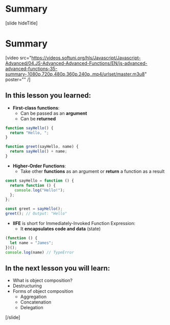 # Summary

[slide hideTitle]

# Summary

[video src="https://videos.softuni.org/hls/Javascript/Javascript-Advanced/04.JS-Advanced-Advanced-Functions/EN/js-advanced-advanced-functions-35-summary-,1080p,720p,480p,360p,240p,.mp4/urlset/master.m3u8" poster="" /]

## In this lesson you learned:

- **First-class functions**:
  - Can be passed as an **argument**
  - Can be **returned**

```js
function sayHello() {
  return "Hello, ";
}

function greet(sayHello, name) {
  return sayHello() + name;
}
```

- **Higher-Order Functions**:
  - Take other **functions** as an argument or **return** a function as a result

```js
const sayHello = function () {
  return function () {
    console.log("Hello!");
  };
};

const greet = sayHello();
greet(); // Output: "Hello"
```


- **IIFE** is short for Immediately-Invoked Function Expression:
  - It **encapsulates code and data** \(state\)

```js
(function () {
  let name = "James";
})();
console.log(name) // TypeError
```


## In the next lesson you will learn:

- What is object composition?
- Destructuring
- Forms of object composition
  - Aggregation
  - Concatenation
  - Delegation

[/slide]
